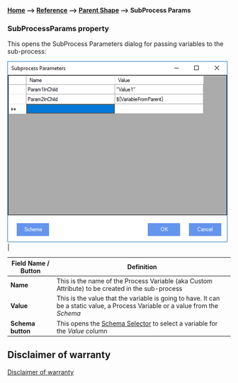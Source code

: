 __[Home](/) --> [Reference](/ref)  -->  [Parent Shape](javascript:history.back()) --> SubProcess Params__

### SubProcessParams property

This opens the SubProcess Parameters dialog for passing variables to the sub-process:

![SubProcessParams](../media/SubProcessParams.png)                                                                                                                                 |

| **Field Name / Button**  | **Definition**                                                                                                                  |
|--------------------------|---------------------------------------------------------------------------------------------------------------------------------|
| **Name**                 | This is the name of the Process Variable (aka Custom Attribute) to be created in the sub-process                                |
| **Value**                | This is the value that the variable is going to have. It can be a static value, a Process Variable or a value from the *Schema* |
| **Schema button**        | This opens the [Schema Selector](SchemaSelector.md) to select a variable for the *Value* column                                                      |


## Disclaimer of warranty

[Disclaimer of warranty](../../guides/common/DisclaimerOfWarranty.md)